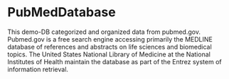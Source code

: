 # PubMedDatabase
This demo-DB categorized and organized data from pubmed.gov. Pubmed.gov is a free search engine accessing primarily the MEDLINE database of references and abstracts on life sciences and biomedical topics. The United States National Library of Medicine at the National Institutes of Health maintain the database as part of the Entrez system of information retrieval. 
